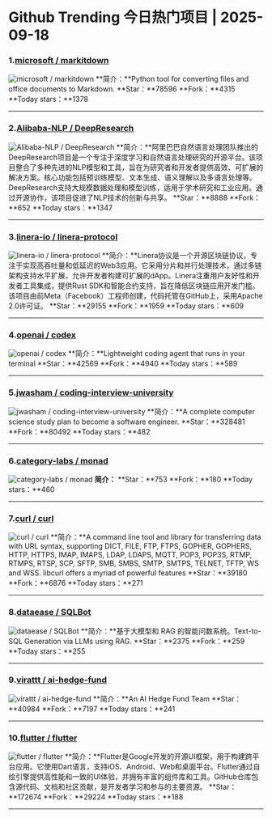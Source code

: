 # Github Trending 今日热门项目 | 2025-09-18
### 1.[microsoft / markitdown](https://github.com/microsoft/markitdown)

![microsoft / markitdown](https://opengraph.githubassets.com/bf2396603ab67dcbf0b1492fc9c322f0449ce2bc05e4a7fa13fa6950ad5ef4b3/microsoft/markitdown)
**简介：**Python tool for converting files and office documents to Markdown.
**Star：**78596
**Fork：**4315
**Today stars：**1378

---

### 2.[Alibaba-NLP / DeepResearch](https://github.com/Alibaba-NLP/DeepResearch)

![Alibaba-NLP / DeepResearch](https://opengraph.githubassets.com/a584de32415bb86898ac8d15f6f637a1d2c1650e806eb33bfbd200d7bfa0f382/Alibaba-NLP/DeepResearch)
**简介：**阿里巴巴自然语言处理团队推出的DeepResearch项目是一个专注于深度学习和自然语言处理研究的开源平台。该项目整合了多种先进的NLP模型和工具，旨在为研究者和开发者提供高效、可扩展的解决方案。核心功能包括预训练模型、文本生成、语义理解以及多语言处理等。DeepResearch支持大规模数据处理和模型训练，适用于学术研究和工业应用。通过开源协作，该项目促进了NLP技术的创新与共享。
**Star：**8888
**Fork：**652
**Today stars：**1347

---

### 3.[linera-io / linera-protocol](https://github.com/linera-io/linera-protocol)

![linera-io / linera-protocol](https://opengraph.githubassets.com/8d6632b8e3ce1c7a77d3360346ef9f21c3d4e8de84ad8823dae3c13dd18f4717/linera-io/linera-protocol)
**简介：**Linera协议是一个开源区块链协议，专注于实现高吞吐量和低延迟的Web3应用。它采用分片和并行处理技术，通过多链架构支持水平扩展，允许开发者构建可扩展的dApp。Linera注重用户友好性和开发者工具集成，提供Rust SDK和智能合约支持，旨在降低区块链应用开发门槛。该项目由前Meta（Facebook）工程师创建，代码托管在GitHub上，采用Apache 2.0许可证。
**Star：**29155
**Fork：**1959
**Today stars：**609

---

### 4.[openai / codex](https://github.com/openai/codex)

![openai / codex](https://opengraph.githubassets.com/3889448c4fbadb92fb772c7058f7b4313129006deca9256c2748bae2611f9059/openai/codex)
**简介：**Lightweight coding agent that runs in your terminal
**Star：**42569
**Fork：**4940
**Today stars：**589

---

### 5.[jwasham / coding-interview-university](https://github.com/jwasham/coding-interview-university)

![jwasham / coding-interview-university](https://repository-images.githubusercontent.com/60493101/4ed59900-87ab-11ea-9e39-99741f040a83)
**简介：**A complete computer science study plan to become a software engineer.
**Star：**328481
**Fork：**80492
**Today stars：**482

---

### 6.[category-labs / monad](https://github.com/category-labs/monad)

![category-labs / monad](https://opengraph.githubassets.com/ed31d94056d1f4dd35ccceac90f634acbc248cabf3bc4992a97690ff2261a6d7/category-labs/monad)
**简介：**
**Star：**753
**Fork：**180
**Today stars：**460

---

### 7.[curl / curl](https://github.com/curl/curl)

![curl / curl](https://repository-images.githubusercontent.com/569041/a7c0b500-5cae-11e9-9287-1d94b1db9c95)
**简介：**A command line tool and library for transferring data with URL syntax, supporting DICT, FILE, FTP, FTPS, GOPHER, GOPHERS, HTTP, HTTPS, IMAP, IMAPS, LDAP, LDAPS, MQTT, POP3, POP3S, RTMP, RTMPS, RTSP, SCP, SFTP, SMB, SMBS, SMTP, SMTPS, TELNET, TFTP, WS and WSS. libcurl offers a myriad of powerful features
**Star：**39180
**Fork：**6876
**Today stars：**271

---

### 8.[dataease / SQLBot](https://github.com/dataease/SQLBot)

![dataease / SQLBot](https://opengraph.githubassets.com/27fc2246e20d710659f5ed49cd60a667c70bd5cd73346d7b7038872df80966cf/dataease/SQLBot)
**简介：**基于大模型和 RAG 的智能问数系统。Text-to-SQL Generation via LLMs using RAG.
**Star：**2375
**Fork：**259
**Today stars：**255

---

### 9.[virattt / ai-hedge-fund](https://github.com/virattt/ai-hedge-fund)

![virattt / ai-hedge-fund](https://opengraph.githubassets.com/b6815bd5efa70ab2a03b8aff623761bcdb66822fe4247cc11d6c2ea6b98d1908/virattt/ai-hedge-fund)
**简介：**An AI Hedge Fund Team
**Star：**40984
**Fork：**7197
**Today stars：**241

---

### 10.[flutter / flutter](https://github.com/flutter/flutter)

![flutter / flutter](https://repository-images.githubusercontent.com/31792824/fb7e5700-6ccc-11e9-83fe-f602e1e1a9f1)
**简介：**Flutter是Google开发的开源UI框架，用于构建跨平台应用。它使用Dart语言，支持iOS、Android、Web和桌面平台。Flutter通过自绘引擎提供高性能和一致的UI体验，并拥有丰富的组件库和工具。GitHub仓库包含源代码、文档和社区贡献，是开发者学习和参与的主要资源。
**Star：**172674
**Fork：**29224
**Today stars：**188

---

